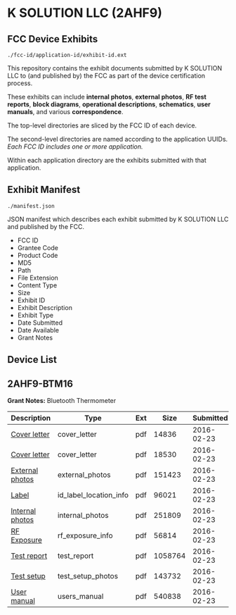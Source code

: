 # K SOLUTION LLC (2AHF9)
## FCC Device Exhibits

```
./fcc-id/application-id/exhibit-id.ext
```

This repository contains the exhibit documents submitted by K SOLUTION LLC to (and published by) the FCC as part of the device certification process.

These exhibits can include **internal photos**, **external photos**, **RF test reports**, **block diagrams**, **operational descriptions**, **schematics**, **user manuals**, and various **correspondence**.

The top-level directories are sliced by the FCC ID of each device.

The second-level directories are named according to the application UUIDs. *Each FCC ID includes one or more application.*

Within each application directory are the exhibits submitted with that application. 

## Exhibit Manifest

```
./manifest.json
```

JSON manifest which describes each exhibit submitted by K SOLUTION LLC and published by the FCC.

- FCC ID
- Grantee Code
- Product Code
- MD5
- Path
- File Extension
- Content Type
- Size
- Exhibit ID
- Exhibit Description
- Exhibit Type
- Date Submitted
- Date Available
- Grant Notes

## Device List
## 2AHF9-BTM16
**Grant Notes:** Bluetooth Thermometer

| Description | Type | Ext | Size | Submitted | Available |
| ----------- | ---- | --- | ---- | --------- | --------- |
| [Cover letter](2AHF9-BTM16/e0378bb0dc2d268e70c915209bdc0b6c/2909142.pdf) | cover_letter | pdf | 14836 | 2016-02-23 | 2016-02-23 |
| [Cover letter](2AHF9-BTM16/e0378bb0dc2d268e70c915209bdc0b6c/2909143.pdf) | cover_letter | pdf | 18530 | 2016-02-23 | 2016-02-23 |
| [External photos](2AHF9-BTM16/e0378bb0dc2d268e70c915209bdc0b6c/2909144.pdf) | external_photos | pdf | 151423 | 2016-02-23 | 2016-02-23 |
| [Label](2AHF9-BTM16/e0378bb0dc2d268e70c915209bdc0b6c/2909145.pdf) | id_label_location_info | pdf | 96021 | 2016-02-23 | 2016-02-23 |
| [Internal photos](2AHF9-BTM16/e0378bb0dc2d268e70c915209bdc0b6c/2909146.pdf) | internal_photos | pdf | 251809 | 2016-02-23 | 2016-02-23 |
| [RF Exposure](2AHF9-BTM16/e0378bb0dc2d268e70c915209bdc0b6c/2909148.pdf) | rf_exposure_info | pdf | 56814 | 2016-02-23 | 2016-02-23 |
| [Test report](2AHF9-BTM16/e0378bb0dc2d268e70c915209bdc0b6c/2909150.pdf) | test_report | pdf | 1058764 | 2016-02-23 | 2016-02-23 |
| [Test setup](2AHF9-BTM16/e0378bb0dc2d268e70c915209bdc0b6c/2909151.pdf) | test_setup_photos | pdf | 143732 | 2016-02-23 | 2016-02-23 |
| [User manual](2AHF9-BTM16/e0378bb0dc2d268e70c915209bdc0b6c/2909152.pdf) | users_manual | pdf | 540838 | 2016-02-23 | 2016-02-23 |
